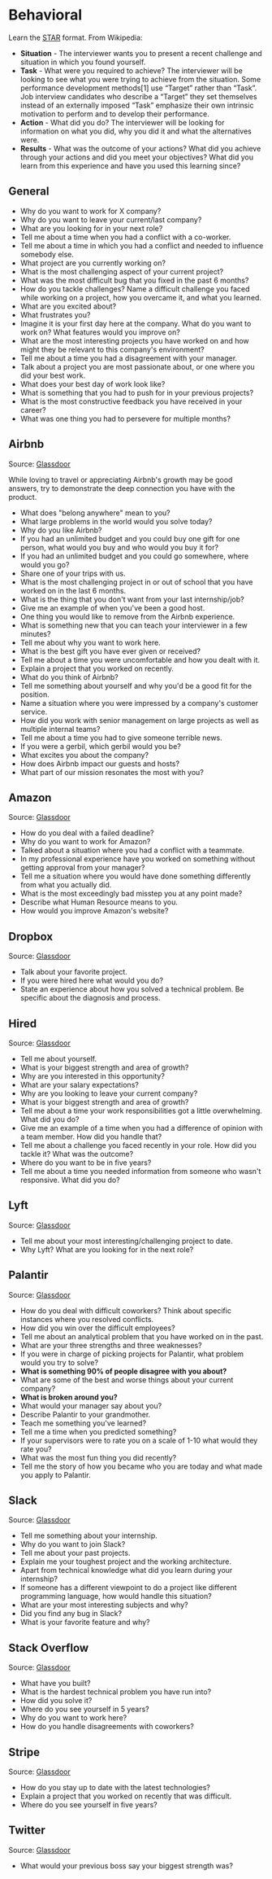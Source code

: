 # Behavioral

Learn the [STAR](https://en.wikipedia.org/wiki/Situation,_task,_action,_result) format. From Wikipedia:

* **Situation** - The interviewer wants you to present a recent challenge and situation in which you found yourself.
* **Task** - What were you required to achieve? The interviewer will be looking to see what you were trying to achieve from the situation. Some performance development methods[1] use “Target” rather than “Task”. Job interview candidates who describe a “Target” they set themselves instead of an externally imposed “Task” emphasize their own intrinsic motivation to perform and to develop their performance.
* **Action** - What did you do? The interviewer will be looking for information on what you did, why you did it and what the alternatives were.
* **Results** - What was the outcome of your actions? What did you achieve through your actions and did you meet your objectives? What did you learn from this experience and have you used this learning since?

## General

* Why do you want to work for X company?
* Why do you want to leave your current/last company?
* What are you looking for in your next role?
* Tell me about a time when you had a conflict with a co-worker.
* Tell me about a time in which you had a conflict and needed to influence somebody else.
* What project are you currently working on?
* What is the most challenging aspect of your current project?
* What was the most difficult bug that you fixed in the past 6 months?
* How do you tackle challenges? Name a difficult challenge you faced while working on a project, how you overcame it, and what you learned.
* What are you excited about?
* What frustrates you?
* Imagine it is your first day here at the company. What do you want to work on? What features would you improve on?
* What are the most interesting projects you have worked on and how might they be relevant to this company's environment?
* Tell me about a time you had a disagreement with your manager.
* Talk about a project you are most passionate about, or one where you did your best work.
* What does your best day of work look like?
* What is something that you had to push for in your previous projects?
* What is the most constructive feedback you have received in your career?
* What was one thing you had to persevere for multiple months?

## Airbnb

Source: [Glassdoor](https://www.glassdoor.com/Interview/Airbnb-Interview-Questions-E391850.htm)

While loving to travel or appreciating Airbnb's growth may be good answers, try to demonstrate the deep connection you have with the product.

* What does "belong anywhere" mean to you?
* What large problems in the world would you solve today?
* Why do you like Airbnb?
* If you had an unlimited budget and you could buy one gift for one person, what would you buy and who would you buy it for?
* If you had an unlimited budget and you could go somewhere, where would you go?
* Share one of your trips with us.
* What is the most challenging project in or out of school that you have worked on in the last 6 months.
* What is the thing that you don't want from your last internship/job?
* Give me an example of when you've been a good host.
* One thing you would like to remove from the Airbnb experience.
* What is something new that you can teach your interviewer in a few minutes?
* Tell me about why you want to work here.
* What is the best gift you have ever given or received?
* Tell me about a time you were uncomfortable and how you dealt with it.
* Explain a project that you worked on recently.
* What do you think of Airbnb?
* Tell me something about yourself and why you'd be a good fit for the position.
* Name a situation where you were impressed by a company's customer service.
* How did you work with senior management on large projects as well as multiple internal teams?
* Tell me about a time you had to give someone terrible news.
* If you were a gerbil, which gerbil would you be?
* What excites you about the company?
* How does Airbnb impact our guests and hosts?
* What part of our mission resonates the most with you?

## Amazon

Source: [Glassdoor](https://www.glassdoor.com/Interview/Amazon-Interview-Questions-E6036.htm)

* How do you deal with a failed deadline?
* Why do you want to work for Amazon?
* Talked about a situation where you had a conflict with a teammate.
* In my professional experience have you worked on something without getting approval from your manager?
* Tell me a situation where you would have done something differently from what you actually did.
* What is the most exceedingly bad misstep you at any point made?
* Describe what Human Resource means to you.
* How would you improve Amazon's website?

## Dropbox

Source: [Glassdoor](https://www.glassdoor.com/Interview/Dropbox-Interview-Questions-E415350.htm)

* Talk about your favorite project.
* If you were hired here what would you do?
* State an experience about how you solved a technical problem. Be specific about the diagnosis and process.

## Hired

Source: [Glassdoor](https://hired.com/blog/candidates/10-top-interview-questions-how-to-answer/)

* Tell me about yourself.
* What is your biggest strength and area of growth?
* Why are you interested in this opportunity?
* What are your salary expectations?
* Why are you looking to leave your current company?
* What is your biggest strength and area of growth?
* Tell me about a time your work responsibilities got a little overwhelming. What did you do?
* Give me an example of a time when you had a difference of opinion with a team member. How did you handle that?
* Tell me about a challenge you faced recently in your role. How did you tackle it? What was the outcome?
* Where do you want to be in five years?
* Tell me about a time you needed information from someone who wasn't responsive. What did you do?

## Lyft

Source: [Glassdoor](https://www.glassdoor.com/Interview/Lyft-Interview-Questions-E700614.htm)

* Tell me about your most interesting/challenging project to date.
* Why Lyft? What are you looking for in the next role?

## Palantir

Source: [Glassdoor](https://www.glassdoor.com/Interview/Palantir-Technologies-Interview-Questions-E236375.htm)

* How do you deal with difficult coworkers? Think about specific instances where you resolved conflicts.
* How did you win over the difficult employees?
* Tell me about an analytical problem that you have worked on in the past.
* What are your three strengths and three weaknesses?
* If you were in charge of picking projects for Palantir, what problem would you try to solve?
* **What is something 90% of people disagree with you about?**
* What are some of the best and worse things about your current company?
* **What is broken around you?**
* What would your manager say about you?
* Describe Palantir to your grandmother.
* Teach me something you've learned?
* Tell me a time when you predicted something?
* If your supervisors were to rate you on a scale of 1-10 what would they rate you?
* What was the most fun thing you did recently?
* Tell me the story of how you became who you are today and what made you apply to Palantir.

## Slack

Source: [Glassdoor](https://www.glassdoor.com/Interview/Slack-Interview-Questions-E950758.htm)

* Tell me something about your internship.
* Why do you want to join Slack?
* Tell me about your past projects.
* Explain me your toughest project and the working architecture.
* Apart from technical knowledge what did you learn during your internship?
* If someone has a different viewpoint to do a project like different programming language, how would handle this situation?
* What are your most interesting subjects and why?
* Did you find any bug in Slack?
* What is your favorite feature and why?

## Stack Overflow

Source: [Glassdoor](https://hired.com/blog/candidates/10-top-interview-questions-how-to-answer/)

* What have you built?
* What is the hardest technical problem you have run into?
* How did you solve it?
* Where do you see yourself in 5 years?
* Why do you want to work here?
* How do you handle disagreements with coworkers?

## Stripe

Source: [Glassdoor](https://www.glassdoor.com/Interview/Stripe-Interview-Questions-E671932.htm)

* How do you stay up to date with the latest technologies?
* Explain a project that you worked on recently that was difficult.
* Where do you see yourself in five years?

## Twitter

Source: [Glassdoor](https://www.glassdoor.com/Interview/Twitter-Interview-Questions-E100569.htm)

* What would your previous boss say your biggest strength was?
